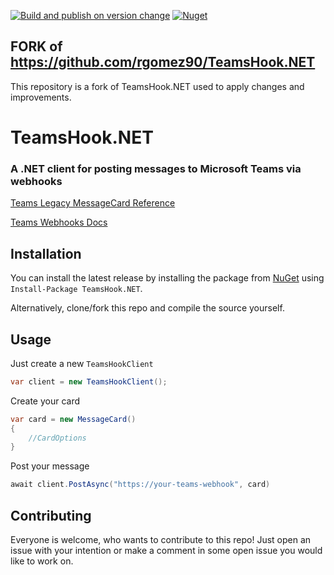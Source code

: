 [![Build and publish on version change](https://github.com/mockjv/TeamsHook.NET/actions/workflows/dotnet.yml/badge.svg)](https://github.com/rgomez90/TeamsHook.NET/actions/workflows/dotnet.yml) [![Nuget](https://img.shields.io/nuget/dt/TeamsHook.NET?label=NuGet&logo=nuget)](https://www.nuget.org/packages/TeamsHook.NET/)

## FORK of https://github.com/rgomez90/TeamsHook.NET

This repository is a fork of TeamsHook.NET used to apply changes and improvements.

# TeamsHook.NET

### A .NET client for posting messages to Microsoft Teams via webhooks

[Teams Legacy MessageCard Reference](https://docs.microsoft.com/en-us/outlook/actionable-messages/message-card-reference#actions)

[Teams Webhooks Docs](https://docs.microsoft.com/en-us/microsoftteams/platform/webhooks-and-connectors/how-to/connectors-using)

## Installation

You can install the latest release by installing the package from [NuGet](https://www.nuget.org/packages/TeamsHook.NET/) using `Install-Package TeamsHook.NET`.

Alternatively, clone/fork this repo and compile the source yourself.

## Usage

Just create a new `TeamsHookClient`

```csharp
var client = new TeamsHookClient();
```

Create your card 

```csharp
var card = new MessageCard()
{
    //CardOptions
}
```

Post your message

```csharp
await client.PostAsync("https://your-teams-webhook", card)
```

## Contributing

Everyone is welcome, who wants to contribute to this repo! Just open an issue with your intention or make a comment in some open issue you would like to work on.
